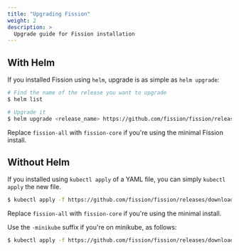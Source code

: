 ```yaml
---
title: "Upgrading Fission"
weight: 2
description: >
  Upgrade guide for Fission installation 
---
```


## With Helm

If you installed Fission using `helm`, upgrade is as simple as `helm upgrade`:

```bash
# Find the name of the release you want to upgrade
$ helm list

# Upgrade it
$ helm upgrade <release_name> https://github.com/fission/fission/releases/download/{{% release-version %}}/fission-all-{{% release-version %}}.tgz
```

Replace `fission-all` with `fission-core` if you're using the minimal Fission install.

## Without Helm

If you installed using `kubectl apply` of a YAML file, you can simply `kubectl apply` the new file.

```bash
$ kubectl apply -f https://github.com/fission/fission/releases/download/{{% release-version %}}/fission-all-{{% release-version %}}.yaml
```

Replace `fission-all` with `fission-core` if you're using the minimal install.

Use the `-minikube` suffix if you're on minikube, as follows:

```bash
$ kubectl apply -f https://github.com/fission/fission/releases/download/{{% release-version %}}/fission-all-{{% release-version %}}-minikube.yaml
```
